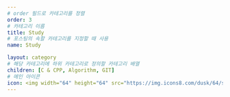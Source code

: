 ```yaml
---
# order 필드로 카테고리를 정렬
order: 3
# 카테고리 이름
title: Study
# 포스팅의 속할 카테고리를 지정할 때 사용
name: Study

layout: category
# 해당 카테고리에 하위 카테고리로 정의할 카테고리 배열
children: [C & CPP, Algorithm, GIT]
# 메인 아이콘
icon: <img width="64" height="64" src="https://img.icons8.com/dusk/64/saving-book.png" alt="saving-book"/>
---
```

